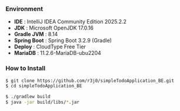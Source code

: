 ### Environment
- **IDE** : IntelliJ IDEA Community Edition 2025.2.2
- **JDK** : Microsoft OpenJDK 17.0.16
- **Gradle JVM** : 8.14
- **Spring Boot** : Spring Boot 3.2.9 (Gradle)
- **Deploy** : CloudType Free Tier
- **MariaDB** : 11.2.6-MariaDB-ubu2204

### How to Install

```bash
$ git clone https://github.com/r3j0/simpleTodoApplication_BE.git
$ cd simpleTodoApplication_BE

$ ./gradlew build
$ java -jar build/libs/*.jar
```
